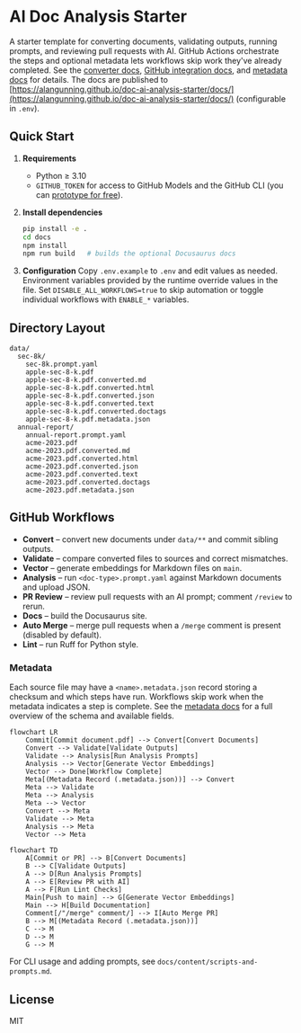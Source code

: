 # AI Doc Analysis Starter

A starter template for converting documents, validating outputs, running prompts, and reviewing pull requests with AI. GitHub Actions orchestrate the steps and optional metadata lets workflows skip work they've already completed. See the [converter docs](https://alangunning.github.io/doc-ai-analysis-starter/docs/converter), [GitHub integration docs](https://alangunning.github.io/doc-ai-analysis-starter/docs/github), and [metadata docs](https://alangunning.github.io/doc-ai-analysis-starter/docs/metadata) for details. The docs are published to [https://alangunning.github.io/doc-ai-analysis-starter/docs/](https://alangunning.github.io/doc-ai-analysis-starter/docs/) (configurable in `.env`).

## Quick Start

1. **Requirements**
   - Python ≥ 3.10
   - `GITHUB_TOKEN` for access to GitHub Models and the GitHub CLI (you can [prototype for free](https://docs.github.com/en/github-models/use-github-models/prototyping-with-ai-models)).

2. **Install dependencies**
   ```bash
   pip install -e .
   cd docs
   npm install
   npm run build   # builds the optional Docusaurus docs
   ```

3. **Configuration**
   Copy `.env.example` to `.env` and edit values as needed. Environment variables provided by the runtime override values in the file. Set `DISABLE_ALL_WORKFLOWS=true` to skip automation or toggle individual workflows with `ENABLE_*` variables.

## Directory Layout

```
data/
  sec-8k/
    sec-8k.prompt.yaml
    apple-sec-8-k.pdf
    apple-sec-8-k.pdf.converted.md
    apple-sec-8-k.pdf.converted.html
    apple-sec-8-k.pdf.converted.json
    apple-sec-8-k.pdf.converted.text
    apple-sec-8-k.pdf.converted.doctags
    apple-sec-8-k.pdf.metadata.json
  annual-report/
    annual-report.prompt.yaml
    acme-2023.pdf
    acme-2023.pdf.converted.md
    acme-2023.pdf.converted.html
    acme-2023.pdf.converted.json
    acme-2023.pdf.converted.text
    acme-2023.pdf.converted.doctags
    acme-2023.pdf.metadata.json
```

## GitHub Workflows

- **Convert** – convert new documents under `data/**` and commit sibling outputs.
- **Validate** – compare converted files to sources and correct mismatches.
- **Vector** – generate embeddings for Markdown files on `main`.
- **Analysis** – run `<doc-type>.prompt.yaml` against Markdown documents and upload JSON.
- **PR Review** – review pull requests with an AI prompt; comment `/review` to rerun.
- **Docs** – build the Docusaurus site.
- **Auto Merge** – merge pull requests when a `/merge` comment is present (disabled by default).
- **Lint** – run Ruff for Python style.

### Metadata

Each source file may have a `<name>.metadata.json` record storing a checksum and which steps have run. Workflows skip work when the metadata indicates a step is complete. See the [metadata docs](https://alangunning.github.io/doc-ai-analysis-starter/docs/metadata) for a full overview of the schema and available fields.

```mermaid
flowchart LR
    Commit[Commit document.pdf] --> Convert[Convert Documents]
    Convert --> Validate[Validate Outputs]
    Validate --> Analysis[Run Analysis Prompts]
    Analysis --> Vector[Generate Vector Embeddings]
    Vector --> Done[Workflow Complete]
    Meta[(Metadata Record (.metadata.json))] --> Convert
    Meta --> Validate
    Meta --> Analysis
    Meta --> Vector
    Convert --> Meta
    Validate --> Meta
    Analysis --> Meta
    Vector --> Meta
```

```mermaid
flowchart TD
    A[Commit or PR] --> B[Convert Documents]
    B --> C[Validate Outputs]
    A --> D[Run Analysis Prompts]
    A --> E[Review PR with AI]
    A --> F[Run Lint Checks]
    Main[Push to main] --> G[Generate Vector Embeddings]
    Main --> H[Build Documentation]
    Comment[/"/merge" comment/] --> I[Auto Merge PR]
    B --> M[(Metadata Record (.metadata.json))]
    C --> M
    D --> M
    G --> M
```

For CLI usage and adding prompts, see `docs/content/scripts-and-prompts.md`.

## License

MIT
